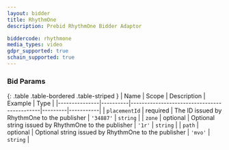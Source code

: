 ```yaml
---
layout: bidder
title: RhythmOne
description: Prebid RhythmOne Bidder Adaptor

biddercode: rhythmone
media_types: video
gdpr_supported: true
schain_supported: true
---
```




### Bid Params

{: .table .table-bordered .table-striped }
| Name          | Scope    | Description                                 | Example | Type      |
|---------------|----------|---------------------------------------------|---------|-----------|
| `placementId` | required | The ID issued by RhythmOne to the publisher | `'34887'` | `string`  |
| `zone` | optional | Optional string issued by RhythmOne to the publisher | `'1r'` | `string` |
| `path` | optional | Optional string issued by RhythmOne to the publisher | `'mvo'` | `string` |
